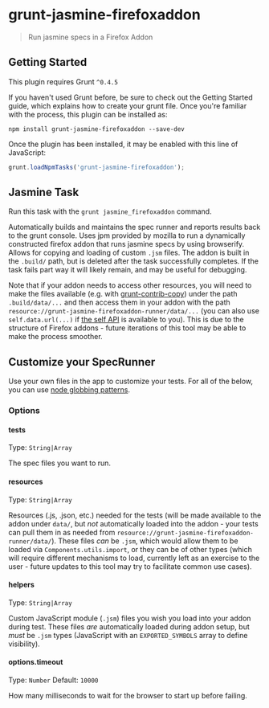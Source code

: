 # grunt-jasmine-firefoxaddon

> Run jasmine specs in a Firefox Addon


Getting Started
---------------

This plugin requires Grunt ```^0.4.5```

If you haven't used Grunt before, be sure to check out the Getting Started
guide, which explains how to create your grunt file. Once you're familiar with
the process, this plugin can be installed as:

```shell
npm install grunt-jasmine-firefoxaddon --save-dev
```

Once the plugin has been installed, it may be enabled with this line of
JavaScript:
```javascript
grunt.loadNpmTasks('grunt-jasmine-firefoxaddon');
```

Jasmine Task
------------

Run this task with the ```grunt jasmine_firefoxaddon``` command.

Automatically builds and maintains the spec runner and reports results back to
the grunt console. Uses jpm provided by mozilla to run a dynamically constructed
firefox addon that runs jasmine specs by using browserify. Allows for copying
and loading of custom `.jsm` files. The addon is built in the `.build/` path,
but is deleted after the task successfully completes. If the task fails part
way it will likely remain, and may be useful for debugging.

Note that if your addon needs to access other resources, you will need to make
the files available (e.g. with
[grunt-contrib-copy](https://www.npmjs.com/package/grunt-contrib-copy)) under
the path `.build/data/...` and then access them in your addon with the path
`resource://grunt-jasmine-firefoxaddon-runner/data/...` (you can also use
`self.data.url(...)` if
[the self API](https://developer.mozilla.org/en-US/Add-ons/SDK/High-Level_APIs/self)
is available to you). This is due to the structure of Firefox addons - future
iterations of this tool may be able to make the process smoother.


Customize your SpecRunner
-------------------------

Use your own files in the app to customize your tests. For all of the below, you
can use [node globbing patterns](https://github.com/isaacs/node-glob).

### Options

#### tests
Type: `String|Array`

The spec files you want to run.

#### resources
Type: `String|Array`

Resources (.js, .json, etc.) needed for the tests (will be made available to the
addon under `data/`, but *not* automatically loaded into the addon - your tests
can pull them in as needed from
`resource://grunt-jasmine-firefoxaddon-runner/data/`). These files *can* be
`.jsm`, which would allow them to be loaded via `Components.utils.import`, or
they can be of other types (which will require different mechanisms to load,
currently left as an exercise to the user - future updates to this tool may try
to facilitate common use cases).

#### helpers
Type: `String|Array`

Custom JavaScript module (`.jsm`) files you wish you load into your addon during
test. These files *are* automatically loaded during addon setup, but *must* be
`.jsm` types (JavaScript with an `EXPORTED_SYMBOLS` array to define visibility).

#### options.timeout
Type: `Number`
Default: `10000`

How many milliseconds to wait for the browser to start up before failing.

